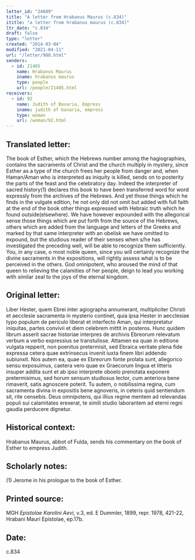 ```yaml
---
letter_id: "24689"
title: "A letter from Hrabanus Maurus (c.834)"
ititle: "a letter from hrabanus maurus (c.834)"
ltr_date: "c.834"
draft: false
type: "letter"
created: "2014-03-04"
modified: "2021-04-11"
url: "/letter/988.html"
senders:
  - id: 21405
    name: Hrabanus Maurus
    iname: hrabanus maurus
    type: people
    url: /people/21405.html
receivers:
  - id: 92
    name: Judith of Bavaria, Empress
    iname: judith of bavaria, empress
    type: woman
    url: /woman/92.html
---
```

<h2> Translated letter:</h2>The book of Esther, which the Hebrews number among the hagiographies, contains the sacraments of Christ and the church multiply in mystery, since Esther as a type of the church frees her people from danger and, when Haman/Aman who is interpreted as iniquity is killed, sends on to posterity the parts of the feast and the celebratory day.  Indeed the interpreter of sacred history(1) declares this book to have been transferred word for word expressly from the archives of the Hebrews.  And yet those things which he finds in the vulgate edition, he not only did not omit but added with full faith at the end of the book other things expressed with Hebraic truth which he found outside(elsewhere).
We have however expounded with the allegorical sense those things which are put forth from the source of the Hebrews, others which are added from the language and letters of the Greeks and marked by that same interpreter with an obelisk we have omitted to expound, but the studious reader of their senses when s/he has investigated the preceding well, will be able to recognize them sufficiently.
You, in any case, o most noble queen, since you will certainly recognize the divine sacraments in the expositions, will rightly assess what is to be perceived in the others.
God omnipotent, who aroused the mind of that queen to relieving the calamities of her people, deign to lead you working with similar zeal to the joys of the eternal kingdom.
<h2 class="mt-4"> Original letter:</h2>Liber Hester, quem Ebrei inter agiographa annumerant, multipliciter Christi et aecclesie sacramenta in mysterio continet, quia ipsa Hester in aecclesiae typo populum de periculo liberat et interfecto Aman, qui interpretatur iniquitas, partes convivii et diem celebrem mittit in posteros.  Hunc quidem librum asserit sacrae historiae interpres de archivis Ebreorum relevatum verbum a verbo expressius se transtulisse.  Attamen ea quae in editione vulgata repperit, non poenitus pretermisit, sed Ebraica veritate plena fide expressa cetera quae extrinsecus invenit iuxta finem libri addendo subiunxit.
Nos autem ea, quae ex Ebreorum fonte prolata sunt, allegorico sensu exposuimus, caetera vero quae ex Graecorum lingua et litteris insuper addita sunt et ab ipso interprete oboelo prenotata exponere pretermisimus, sed horum sensum studiosus lector, cum anteriora bene rimaverit, satis agnoscere poterit.
Tu autem, o nobilissima regina, cum sacramenta divina in expositis bene agnoveris, in ceteris quid sentiendum sit, rite censebis.
Deus omnipotens, qui illius regine mentem ad relevandas populi sui calamitates erexerat, te simili studio laborantem ad eterni regni gaudia perducere dignetur.
<h2 class="mt-4"> Historical context:</h2>Hrabanus Maurus, abbot of Fulda, sends his commentary on the book of Esther to empress Judith.
<h2 class="mt-4"> Scholarly notes:</h2>(1) Jerome in his prologue to the book of Esther.
<h2 class="mt-4"> Printed source:</h2><p>MGH <em>Epistolae Karolini Aevi</em>, v.3, ed. E Dummler, 1899, repr. 1978, 421-22, Hrabani Mauri Epistolae, ep.17b.</p><h2 class="mt-4"> Date:</h2>c.834